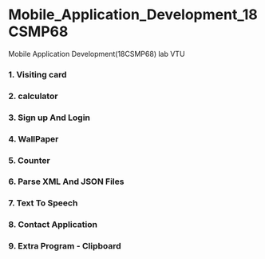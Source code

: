 # Mobile_Application_Development_18CSMP68
Mobile Application Development(18CSMP68) lab VTU
### 1. Visiting card
### 2. calculator
### 3. Sign up And Login
### 4. WallPaper
### 5. Counter
### 6. Parse XML And JSON Files
### 7. Text To Speech
### 8. Contact Application
### 9. Extra Program - Clipboard


